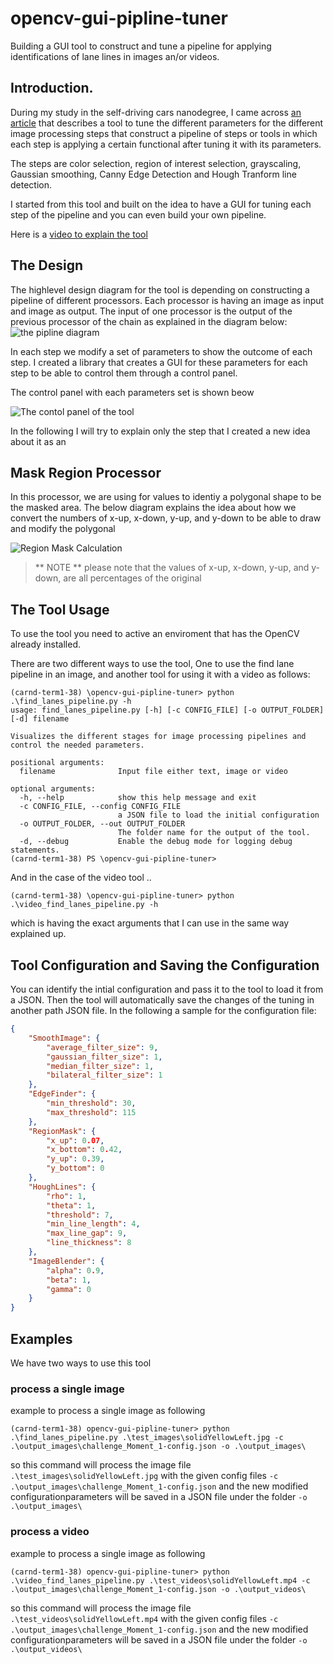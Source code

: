 # opencv-gui-pipline-tuner
Building a GUI tool to construct and tune a pipeline for applying identifications of lane lines in images an/or videos.

## Introduction.
During my study in the self-driving cars nanodegree, I came across [an article][1] that describes a tool to tune the different parameters for the different image processing steps that construct a pipeline of steps or tools in which each step is applying a certain functional after tuning it with its parameters.

The steps are color selection, region of interest selection, grayscaling, Gaussian smoothing, Canny Edge Detection and Hough Tranform line detection.

I started from this tool and built on the idea to have a GUI for tuning each step of the pipeline and you can even build your own pipeline.

Here is a [video to explain the tool][2]

## The Design
The highlevel design diagram for the tool is depending on constructing a pipeline of different processors. Each processor is having an image as input and image as output. The input of one processor is the output of the previous processor of the chain as explained in the diagram below:
![the pipline diagram](doc_images/Find_Lane_Pipeline.png)

In each step we modify a set of parameters to show the outcome of each step. I created a library that creates a GUI for these parameters for each step to be able to control them through a control panel.

The control panel with each parameters set is shown beow 

![The contol panel of the tool](doc_images/Control_Settings.PNG)

In the following I will try to explain only the step that I created a new idea about it as an 

## Mask Region Processor

In this processor, we are using for values to identiy a polygonal shape to be the masked area. The below diagram explains the idea about how we convert the numbers of x-up, x-down, y-up, and y-down to be able to draw and modify the polygonal

![Region Mask Calculation ](doc_images/region_calculations.PNG)

> ** NOTE ** please note that the values of x-up, x-down, y-up, and y-down, are all percentages of the original 

## The Tool Usage

To use the tool you need to active an enviroment that has the OpenCV already installed.

There are two different ways to use the tool, One to use the find lane pipeline in an image, and another tool for using it with a video as follows:

```
(carnd-term1-38) \opencv-gui-pipline-tuner> python .\find_lanes_pipeline.py -h
usage: find_lanes_pipeline.py [-h] [-c CONFIG_FILE] [-o OUTPUT_FOLDER] [-d] filename

Visualizes the different stages for image processing pipelines and control the needed parameters.

positional arguments:
  filename              Input file either text, image or video

optional arguments:
  -h, --help            show this help message and exit
  -c CONFIG_FILE, --config CONFIG_FILE
                        a JSON file to load the initial configuration
  -o OUTPUT_FOLDER, --out OUTPUT_FOLDER
                        The folder name for the output of the tool.
  -d, --debug           Enable the debug mode for logging debug statements.
(carnd-term1-38) PS \opencv-gui-pipline-tuner>
```

And in the case of the video tool ..

```
(carnd-term1-38) \opencv-gui-pipline-tuner> python .\video_find_lanes_pipeline.py -h
```
which is having the exact arguments that I can use in the same way explained up.

## Tool Configuration and Saving the Configuration

You can identify the intial configuration and pass it to the tool to load it from a JSON. Then the tool will automatically save the changes of the tuning in another path JSON file. In the following a sample for the configuration file:

```json
{
    "SmoothImage": {
        "average_filter_size": 9,
        "gaussian_filter_size": 1,
        "median_filter_size": 1,
        "bilateral_filter_size": 1
    },
    "EdgeFinder": {
        "min_threshold": 30,
        "max_threshold": 115
    },
    "RegionMask": {
        "x_up": 0.07,
        "x_bottom": 0.42,
        "y_up": 0.39,
        "y_bottom": 0
    },
    "HoughLines": {
        "rho": 1,
        "theta": 1,
        "threshold": 7,
        "min_line_length": 4,
        "max_line_gap": 9,
        "line_thickness": 8
    },
    "ImageBlender": {
        "alpha": 0.9,
        "beta": 1,
        "gamma": 0
    }
}
```

## Examples

We have two ways to use this tool

### **process a single image**

example to process a single image as following

```
(carnd-term1-38) opencv-gui-pipline-tuner> python .\find_lanes_pipeline.py .\test_images\solidYellowLeft.jpg -c .\output_images\challenge_Moment_1-config.json -o .\output_images\
```

so this command will process the image file `.\test_images\solidYellowLeft.jpg` with the given config files `-c .\output_images\challenge_Moment_1-config.json` and the new modified configurationparameters will be saved in a JSON file under the folder `-o .\output_images\`

### **process a video**

example to process a single image as following

```
(carnd-term1-38) opencv-gui-pipline-tuner> python .\video_find_lanes_pipeline.py .\test_videos\solidYellowLeft.mp4 -c .\output_images\challenge_Moment_1-config.json -o .\output_videos\
```

so this command will process the image file `.\test_videos\solidYellowLeft.mp4` with the given config files `-c .\output_images\challenge_Moment_1-config.json` and the new modified configurationparameters will be saved in a JSON file under the folder `-o .\output_videos\`

[1]: https://medium.com/@maunesh/finding-the-right-parameters-for-your-computer-vision-algorithm-d55643b6f954

[2]: https://www.youtube.com/watch?v=2lXASeCWpMs
